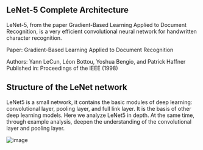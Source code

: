 ## LeNet-5 Complete Architecture
LeNet-5, from the paper Gradient-Based Learning Applied to Document Recognition, is a very efficient convolutional neural network for handwritten character recognition.

Paper: Gradient-Based Learning Applied to Document Recognition

Authors: Yann LeCun, Léon Bottou, Yoshua Bengio, and Patrick Haffner
Published in: Proceedings of the IEEE (1998)

## Structure of the LeNet network
LeNet5 is a small network, it contains the basic modules of deep learning: convolutional layer, pooling layer, and full link layer. It is the basis of other deep learning models. Here we analyze LeNet5 in depth. At the same time, through example analysis, deepen the understanding of the convolutional layer and pooling layer.

![image](https://user-images.githubusercontent.com/76823502/187914722-c83bffd3-c55d-4e8a-801f-2de79660edef.png)

